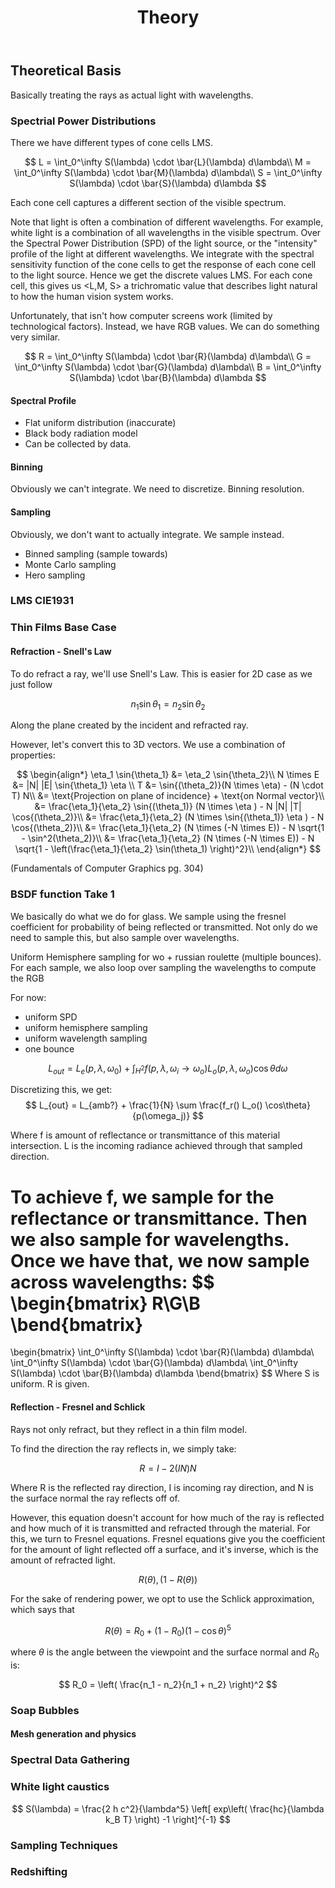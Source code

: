 ﻿---
title: Theory
layout: page
nav_order: 4
---

<script src="https://cdn.mathjax.org/mathjax/latest/MathJax.js?config=TeX-AMS-MML_HTMLorMML" type="text/javascript"></script>

## Theoretical Basis

Basically treating the rays as actual light with wavelengths.



### Spectrial Power Distributions
There we have different types of cone cells LMS.

$$ 
L = \int_0^\infty S(\lambda) \cdot \bar{L}(\lambda) d\lambda\\
M = \int_0^\infty S(\lambda) \cdot \bar{M}(\lambda) d\lambda\\
S = \int_0^\infty S(\lambda) \cdot \bar{S}(\lambda) d\lambda
$$

Each cone cell captures a different section of the visible spectrum.

Note that light is often a combination of different wavelengths.
For example, white light is a combination of all wavelengths in the visible spectrum.
Over the Spectral Power Distribution (SPD) of the light source, or the "intensity" profile of the light at different wavelengths.
We integrate with the spectral sensitivity function of the cone cells to get the response of each cone cell to the light source.
Hence we get the discrete values LMS. For each cone cell, this gives us <L,M, S> a trichromatic value that describes light natural to how the human vision system works.


Unfortunately, that isn't how computer screens work (limited by technological factors).
Instead, we have RGB values.
We can do something very similar.

$$ 
R = \int_0^\infty S(\lambda) \cdot \bar{R}(\lambda) d\lambda\\
G = \int_0^\infty S(\lambda) \cdot \bar{G}(\lambda) d\lambda\\
B = \int_0^\infty S(\lambda) \cdot \bar{B}(\lambda) d\lambda
$$

#### Spectral Profile

- Flat uniform distribution (inaccurate)
- Black body radiation model
- Can be collected by data.

#### Binning
Obviously we can't integrate. We need to discretize.
Binning resolution.

#### Sampling
Obviously, we don't want to actually integrate. We sample instead.
- Binned sampling (sample towards)
- Monte Carlo sampling
- Hero sampling



### LMS CIE1931

### Thin Films Base Case
#### Refraction - Snell's Law 
To do refract a ray, we'll use Snell's Law.
This is easier for 2D case as we just follow

$$ n_1 \sin{\theta_1} = n_2 \sin{\theta_2} $$

Along the plane created by the incident and refracted ray.

However, let's convert this to 3D vectors. We use a combination of properties:

$$ 
\begin{align*}
\eta_1 \sin{\theta_1} &= \eta_2 \sin{\theta_2}\\
N \times E &= |N| |E| \sin{\theta_1} \eta \\
T &= \sin{(\theta_2)}(N \times \eta) - (N \cdot T) N\\
&= \text{Projection on plane of incidence} + \text{on Normal vector}\\
&= \frac{\eta_1}{\eta_2} \sin{(\theta_1)} (N \times \eta ) - N |N| |T| \cos{(\theta_2)}\\
&= \frac{\eta_1}{\eta_2} (N \times \sin{(\theta_1)} \eta ) - N \cos{(\theta_2)}\\
&= \frac{\eta_1}{\eta_2} (N \times (-N \times E)) - N \sqrt{1 - \sin^2(\theta_2)}\\
&= \frac{\eta_1}{\eta_2} (N \times (-N \times E)) - N \sqrt{1 - \left(\frac{\eta_1}{\eta_2} \sin(\theta_1) \right)^2}\\
\end{align*}
$$

(Fundamentals of Computer Graphics pg. 304)

### BSDF function Take 1

We basically do what we do for glass.
We sample using the fresnel coefficient for probability of being reflected or transmitted.
Not only do we need to sample this, but also sample over wavelengths.

Uniform Hemisphere sampling for wo + russian roulette (multiple bounces).
For each sample, we also loop over sampling the wavelengths to compute the RGB

For now:
- uniform SPD
- uniform hemisphere sampling
- uniform wavelength sampling
- one bounce

$$ L_{out} = L_{e}(p, \lambda, \omega_0) + \int_{H^2} f(p, \lambda, \omega_i \rightarrow \omega_o) L_o(p, \lambda, \omega_o) \cos\theta d\omega $$

Discretizing this, we get:
$$ L_{out} = L_{amb?} + \frac{1}{N} \sum \frac{f_r() L_o() \cos\theta}{p(\omega_j)} $$

Where f is amount of reflectance or transmittance of this material intersection.
L is the incoming radiance achieved through that sampled direction.

To achieve f, we sample for the reflectance or transmittance.
Then we also sample for wavelengths.
Once we have that, we now sample across wavelengths:
$$
\begin{bmatrix}
R\\G\\B
\bend{bmatrix}
=
\begin{bmatrix}
\int_0^\infty S(\lambda) \cdot \bar{R}(\lambda) d\lambda\\
\int_0^\infty S(\lambda) \cdot \bar{G}(\lambda) d\lambda\\
\int_0^\infty S(\lambda) \cdot \bar{B}(\lambda) d\lambda
\bend{bmatrix}
$$
Where S is uniform. R is given. 

#### Reflection - Fresnel and Schlick
Rays not only refract, but they reflect in a thin film model.

To find the direction the ray reflects in, we simply take:

$$ R = I − 2 (IN) N $$

Where R is the reflected ray direction, I is incoming ray direction, and N is the surface normal the ray reflects off of.

However, this equation doesn't account for how much of the ray is reflected and how much of it is transmitted and refracted through the material.
For this, we turn to Fresnel equations. Fresnel equations give you the coefficient for the amount of light reflected off a surface, and it's inverse, which is the amount of refracted light.

$$ R(\theta)  ,   (1 - R(\theta)) $$

For the sake of rendering power, we opt to use the Schlick approximation, which says that 

$$ R(\theta) = R_0 + (1 - R_0)(1 - \cos \theta)^5 $$

where $\theta$ is the angle between the viewpoint and the surface normal and $R_0$ is:

$$ R_0 = \left( \frac{n_1 - n_2}{n_1 + n_2} \right)^2 $$

### Soap Bubbles
#### Mesh generation and physics


### Spectral Data Gathering
### White light caustics

$$ S(\lambda)  = \frac{2 h c^2}{\lambda^5} \left[ exp\left( \frac{hc}{\lambda k_B T} \right) -1 \right]^{-1} $$

### Sampling Techniques

### Redshifting

